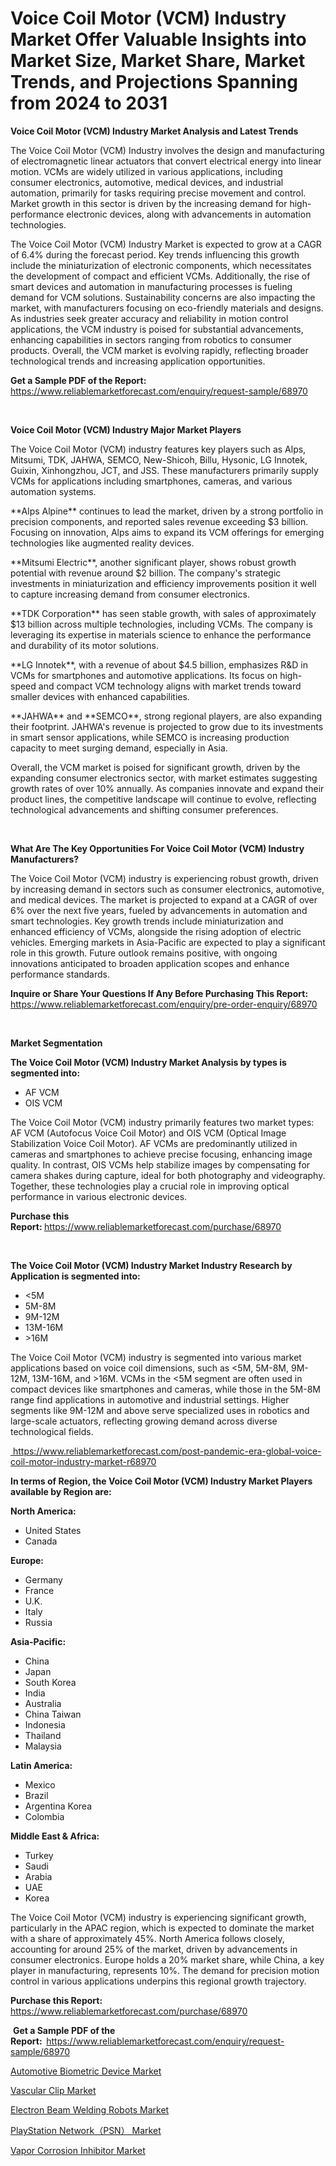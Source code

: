 <p><h1>Voice Coil Motor (VCM) Industry Market Offer Valuable Insights into Market Size, Market Share, Market Trends, and Projections Spanning from 2024 to 2031</h1></p><p><strong>Voice Coil Motor (VCM) Industry Market Analysis and Latest Trends</strong></p>
<p><p>The Voice Coil Motor (VCM) Industry involves the design and manufacturing of electromagnetic linear actuators that convert electrical energy into linear motion. VCMs are widely utilized in various applications, including consumer electronics, automotive, medical devices, and industrial automation, primarily for tasks requiring precise movement and control. Market growth in this sector is driven by the increasing demand for high-performance electronic devices, along with advancements in automation technologies.</p><p>The Voice Coil Motor (VCM) Industry Market is expected to grow at a CAGR of 6.4% during the forecast period. Key trends influencing this growth include the miniaturization of electronic components, which necessitates the development of compact and efficient VCMs. Additionally, the rise of smart devices and automation in manufacturing processes is fueling demand for VCM solutions. Sustainability concerns are also impacting the market, with manufacturers focusing on eco-friendly materials and designs. As industries seek greater accuracy and reliability in motion control applications, the VCM industry is poised for substantial advancements, enhancing capabilities in sectors ranging from robotics to consumer products. Overall, the VCM market is evolving rapidly, reflecting broader technological trends and increasing application opportunities.</p></p>
<p><strong>Get a Sample PDF of the Report:&nbsp;</strong> <a href="https://www.reliablemarketforecast.com/enquiry/request-sample/68970?utm_campaign=1080&utm_medium=2&utm_source=Github&utm_content=ia&utm_term=31102024&utm_id=voice-coil-motor-vcm-industry">https://www.reliablemarketforecast.com/enquiry/request-sample/68970</a></p>
<p>&nbsp;</p>
<p><strong>Voice Coil Motor (VCM) Industry Major Market Players</strong></p>
<p><p>The Voice Coil Motor (VCM) industry features key players such as Alps, Mitsumi, TDK, JAHWA, SEMCO, New-Shicoh, Billu, Hysonic, LG Innotek, Guixin, Xinhongzhou, JCT, and JSS. These manufacturers primarily supply VCMs for applications including smartphones, cameras, and various automation systems.</p><p>**Alps Alpine** continues to lead the market, driven by a strong portfolio in precision components, and reported sales revenue exceeding $3 billion. Focusing on innovation, Alps aims to expand its VCM offerings for emerging technologies like augmented reality devices.</p><p>**Mitsumi Electric**, another significant player, shows robust growth potential with revenue around $2 billion. The company's strategic investments in miniaturization and efficiency improvements position it well to capture increasing demand from consumer electronics.</p><p>**TDK Corporation** has seen stable growth, with sales of approximately $13 billion across multiple technologies, including VCMs. The company is leveraging its expertise in materials science to enhance the performance and durability of its motor solutions.</p><p>**LG Innotek**, with a revenue of about $4.5 billion, emphasizes R&D in VCMs for smartphones and automotive applications. Its focus on high-speed and compact VCM technology aligns with market trends toward smaller devices with enhanced capabilities.</p><p>**JAHWA** and **SEMCO**, strong regional players, are also expanding their footprint. JAHWA's revenue is projected to grow due to its investments in smart sensor applications, while SEMCO is increasing production capacity to meet surging demand, especially in Asia.</p><p>Overall, the VCM market is poised for significant growth, driven by the expanding consumer electronics sector, with market estimates suggesting growth rates of over 10% annually. As companies innovate and expand their product lines, the competitive landscape will continue to evolve, reflecting technological advancements and shifting consumer preferences.</p></p>
<p>&nbsp;</p>
<p><strong>What Are The Key Opportunities For Voice Coil Motor (VCM) Industry Manufacturers?</strong></p>
<p><p>The Voice Coil Motor (VCM) industry is experiencing robust growth, driven by increasing demand in sectors such as consumer electronics, automotive, and medical devices. The market is projected to expand at a CAGR of over 6% over the next five years, fueled by advancements in automation and smart technologies. Key growth trends include miniaturization and enhanced efficiency of VCMs, alongside the rising adoption of electric vehicles. Emerging markets in Asia-Pacific are expected to play a significant role in this growth. Future outlook remains positive, with ongoing innovations anticipated to broaden application scopes and enhance performance standards.</p></p>
<p><strong>Inquire or Share Your Questions If Any Before Purchasing This Report:</strong> <a href="https://www.reliablemarketforecast.com/enquiry/pre-order-enquiry/68970?utm_campaign=1080&utm_medium=2&utm_source=Github&utm_content=ia&utm_term=31102024&utm_id=voice-coil-motor-vcm-industry">https://www.reliablemarketforecast.com/enquiry/pre-order-enquiry/68970</a></p>
<p>&nbsp;</p>
<p><strong>Market Segmentation</strong></p>
<p><strong>The Voice Coil Motor (VCM) Industry Market Analysis by types is segmented into:</strong></p>
<p><ul><li>AF VCM</li><li>OIS VCM</li></ul></p>
<p><p>The Voice Coil Motor (VCM) industry primarily features two market types: AF VCM (Autofocus Voice Coil Motor) and OIS VCM (Optical Image Stabilization Voice Coil Motor). AF VCMs are predominantly utilized in cameras and smartphones to achieve precise focusing, enhancing image quality. In contrast, OIS VCMs help stabilize images by compensating for camera shakes during capture, ideal for both photography and videography. Together, these technologies play a crucial role in improving optical performance in various electronic devices.</p></p>
<p><strong>Purchase this Report:&nbsp;</strong><a href="https://www.reliablemarketforecast.com/purchase/68970?utm_campaign=1080&utm_medium=2&utm_source=Github&utm_content=ia&utm_term=31102024&utm_id=voice-coil-motor-vcm-industry">https://www.reliablemarketforecast.com/purchase/68970</a></p>
<p>&nbsp;</p>
<p><strong>The Voice Coil Motor (VCM) Industry Market Industry Research by Application is segmented into:</strong></p>
<p><ul><li><5M</li><li>5M-8M</li><li>9M-12M</li><li>13M-16M</li><li>>16M</li></ul></p>
<p><p>The Voice Coil Motor (VCM) industry is segmented into various market applications based on voice coil dimensions, such as <5M, 5M-8M, 9M-12M, 13M-16M, and >16M. VCMs in the <5M segment are often used in compact devices like smartphones and cameras, while those in the 5M-8M range find applications in automotive and industrial settings. Higher segments like 9M-12M and above serve specialized uses in robotics and large-scale actuators, reflecting growing demand across diverse technological fields.</p></p>
<p><a href="https://www.reliablemarketforecast.com/post-pandemic-era-global-voice-coil-motor-industry-market-r68970?utm_campaign=1080&utm_medium=2&utm_source=Github&utm_content=ia&utm_term=31102024&utm_id=voice-coil-motor-vcm-industry">&nbsp;https://www.reliablemarketforecast.com/post-pandemic-era-global-voice-coil-motor-industry-market-r68970</a></p>
<p><strong>In terms of Region, the Voice Coil Motor (VCM) Industry Market Players available by Region are:</strong></p>
<p>
    <p> <strong> North America: </strong>
        <ul>
            <li>United States</li>
            <li>Canada</li>
        </ul>
        </p> 
    <p> <strong> Europe: </strong>
        <ul>
            <li>Germany</li>
            <li>France</li>
            <li>U.K.</li>
            <li>Italy</li>
            <li>Russia</li>
        </ul>
        </p> 
    <p> <strong> Asia-Pacific: </strong>
        <ul>
            <li>China</li>
            <li>Japan</li>
            <li>South Korea</li>
            <li>India</li>
            <li>Australia</li>
            <li>China Taiwan</li>
            <li>Indonesia</li>
            <li>Thailand</li>
            <li>Malaysia</li>
        </ul>
        </p> 
    <p> <strong> Latin America: </strong>
        <ul>
            <li>Mexico</li>
            <li>Brazil</li>
            <li>Argentina Korea</li>
            <li>Colombia</li>
        </ul>
        </p> 
    <p> <strong> Middle East & Africa: </strong>
        <ul>
            <li>Turkey</li>
            <li>Saudi</li>
            <li>Arabia</li>
            <li>UAE</li>
            <li>Korea</li>
        </ul>
    </p>
    </p>
<p><p>The Voice Coil Motor (VCM) industry is experiencing significant growth, particularly in the APAC region, which is expected to dominate the market with a share of approximately 45%. North America follows closely, accounting for around 25% of the market, driven by advancements in consumer electronics. Europe holds a 20% market share, while China, a key player in manufacturing, represents 10%. The demand for precision motion control in various applications underpins this regional growth trajectory.</p></p>
<p><strong>Purchase this Report: </strong><a href="https://www.reliablemarketforecast.com/purchase/68970?utm_campaign=1080&utm_medium=2&utm_source=Github&utm_content=ia&utm_term=31102024&utm_id=voice-coil-motor-vcm-industry">https://www.reliablemarketforecast.com/purchase/68970</a></p>
<p>&nbsp;<strong>Get a Sample PDF of the Report:&nbsp;&nbsp;</strong><a href="https://www.reliablemarketforecast.com/enquiry/request-sample/68970?utm_campaign=1080&utm_medium=2&utm_source=Github&utm_content=ia&utm_term=31102024&utm_id=voice-coil-motor-vcm-industry">https://www.reliablemarketforecast.com/enquiry/request-sample/68970</a></p>
<p><strong></strong></p>
<p><p><a href="https://issuu.com/reportprime-2/docs/automotive-biometric-device-market-_fbdb51e2ba96c1?utm_campaign=1080&utm_medium=2&utm_source=Github&utm_content=ia&utm_term=31102024&utm_id=voice-coil-motor-vcm-industry">Automotive Biometric Device Market</a></p><p><a href="https://github.com/gareyratsepny/Market-Research-Report-List-1/blob/main/vascular-clip-market.md?utm_campaign=1080&utm_medium=2&utm_source=Github&utm_content=ia&utm_term=31102024&utm_id=voice-coil-motor-vcm-industry">Vascular Clip Market</a></p><p><a href="https://issuu.com/reportprime-2/docs/electron-beam-welding-robots-market_8812a433266d63?utm_campaign=1080&utm_medium=2&utm_source=Github&utm_content=ia&utm_term=31102024&utm_id=voice-coil-motor-vcm-industry">Electron Beam Welding Robots Market</a></p><p><a href="https://www.linkedin.com/pulse/global-playstation-networkpsn-market-trends-analysis-future-wpgee?utm_campaign=1080&utm_medium=2&utm_source=Github&utm_content=ia&utm_term=31102024&utm_id=voice-coil-motor-vcm-industry">PlayStation Network（PSN） Market</a></p><p><a href="https://github.com/lallietva4l/Market-Research-Report-List-1/blob/main/vapor-corrosion-inhibitor-market.md?utm_campaign=1080&utm_medium=2&utm_source=Github&utm_content=ia&utm_term=31102024&utm_id=voice-coil-motor-vcm-industry">Vapor Corrosion Inhibitor Market</a></p></p>